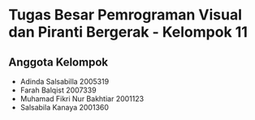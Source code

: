 # Tugas Besar Pemrograman Visual dan Piranti Bergerak - Kelompok 11 

## Anggota Kelompok
- Adinda Salsabilla           2005319
- Farah Balqist               2007339
- Muhamad Fikri Nur Bakhtiar  2001123
- Salsabila Kanaya            2001360  
